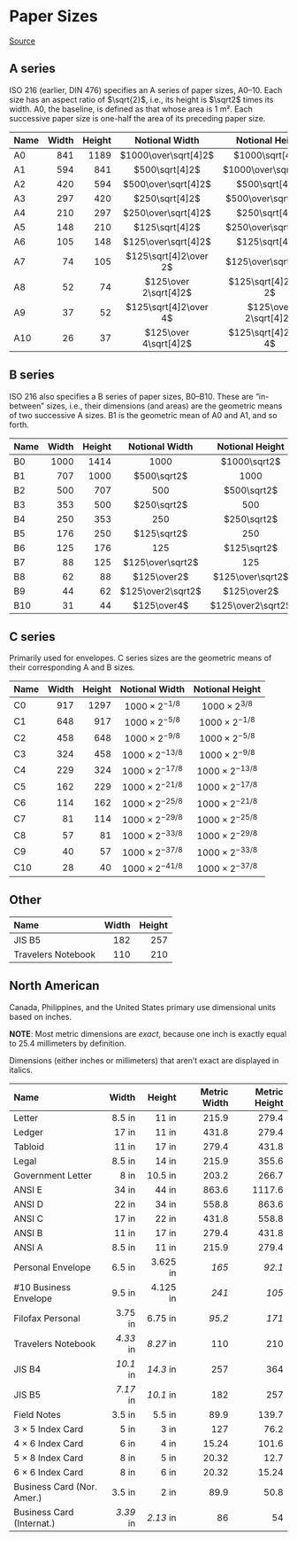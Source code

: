 # Paper Sizes

[Source](https://en.wikipedia.org/wiki/Paper_size)

## A series

ISO 216 (earlier, DIN 476) specifies an A series of paper sizes, A0–10.
Each size has an aspect ratio of $\sqrt{2}$, i.e.,
its height is $\sqrt2$ times its width.  A0, the baseline, is defined as that
whose area is 1 m².  Each successive paper size is
one-half the area of its preceding paper size.

| Name | Width | Height | Notional Width        | Notional Height       |
|:-----|------:|-------:|:---------------------:|:---------------------:|
| A0   |   841 |   1189 | $1000\over\sqrt[4]2$  | $1000\sqrt[4]2$       |
| A1   |   594 |    841 | $500\sqrt[4]2$        | $1000\over\sqrt[4]2$  |
| A2   |   420 |    594 | $500\over\sqrt[4]2$   | $500\sqrt[4]2$        |
| A3   |   297 |    420 | $250\sqrt[4]2$        | $500\over\sqrt[4]2$   |
| A4   |   210 |    297 | $250\over\sqrt[4]2$   | $250\sqrt[4]2$        |
| A5   |   148 |    210 | $125\sqrt[4]2$        | $250\over\sqrt[4]2$   |
| A6   |   105 |    148 | $125\over\sqrt[4]2$   | $125\sqrt[4]2$        |
| A7   |    74 |    105 | $125\sqrt[4]2\over 2$ | $125\over\sqrt[4]2$   |
| A8   |    52 |     74 | $125\over 2\sqrt[4]2$ | $125\sqrt[4]2\over 2$ |
| A9   |    37 |     52 | $125\sqrt[4]2\over 4$ | $125\over 2\sqrt[4]2$ |
| A10  |    26 |     37 | $125\over 4\sqrt[4]2$ | $125\sqrt[4]2\over 4$ |

## B series

ISO 216 also specifies a B series of paper sizes, B0–B10.  These are “in-between” sizes, i.e.,
their dimensions (and areas) are the geometric means of two successive A sizes.
B1 is the geometric mean of A0 and A1, and so forth.

| Name | Width | Height | Notional Width    | Notional Height   |
|:-----|------:|-------:|:-----------------:|:-----------------:|
| B0   |  1000 |   1414 | $1000$            | $1000\sqrt2$      |
| B1   |   707 |   1000 | $500\sqrt2$       | $1000$            |
| B2   |   500 |    707 | $500$             | $500\sqrt2$       |
| B3   |   353 |    500 | $250\sqrt2$       | $500$             |
| B4   |   250 |    353 | $250$             | $250\sqrt2$       |
| B5   |   176 |    250 | $125\sqrt2$       | $250$             |
| B6   |   125 |    176 | $125$             | $125\sqrt2$       |
| B7   |    88 |    125 | $125\over\sqrt2$  | $125$             |
| B8   |    62 |     88 | $125\over2$       | $125\over\sqrt2$  |
| B9   |    44 |     62 | $125\over2\sqrt2$ | $125\over2$       |
| B10  |    31 |     44 | $125\over4$       | $125\over2\sqrt2$ |

## C series

Primarily used for envelopes.  C series sizes are the geometric means
of their corresponding A and B sizes.

| Name | Width | Height | Notional Width          | Notional Height         |
|:-----|------:|-------:|:-----------------------:|:-----------------------:|
| C0   |   917 |   1297 | $1000 \times 2^{-1/8}$  | $1000 \times 2^{3/8}$   |
| C1   |   648 |    917 | $1000 \times 2^{-5/8}$  | $1000 \times 2^{-1/8}$  |
| C2   |   458 |    648 | $1000 \times 2^{-9/8}$  | $1000 \times 2^{-5/8}$  |
| C3   |   324 |    458 | $1000 \times 2^{-13/8}$ | $1000 \times 2^{-9/8}$  |
| C4   |   229 |    324 | $1000 \times 2^{-17/8}$ | $1000 \times 2^{-13/8}$ |
| C5   |   162 |    229 | $1000 \times 2^{-21/8}$ | $1000 \times 2^{-17/8}$ |
| C6   |   114 |    162 | $1000 \times 2^{-25/8}$ | $1000 \times 2^{-21/8}$ |
| C7   |    81 |    114 | $1000 \times 2^{-29/8}$ | $1000 \times 2^{-25/8}$ |
| C8   |    57 |     81 | $1000 \times 2^{-33/8}$ | $1000 \times 2^{-29/8}$ |
| C9   |    40 |     57 | $1000 \times 2^{-37/8}$ | $1000 \times 2^{-33/8}$ |
| C10  |    28 |     40 | $1000 \times 2^{-41/8}$ | $1000 \times 2^{-37/8}$ |

## Other

| Name               | Width | Height |
|:-------------------|------:|-------:|
| JIS B5             |   182 |    257 |
| Travelers Notebook |   110 |    210 |

## North American

Canada, Philippines, and the United States primary use dimensional
units based on inches.

**NOTE**: Most metric dimensions are *exact*, because one inch
is exactly equal to 25.4 millimeters by definition.

Dimensions (either inches or millimeters) that aren’t exact are
displayed in italics.

| Name                       |     Width |    Height | Metric Width | Metric Height |
|:---------------------------|----------:|----------:|-------------:|--------------:|
| Letter                     |    8.5 in |     11 in |        215.9 |         279.4 |
| Ledger                     |     17 in |     11 in |        431.8 |         279.4 |
| Tabloid                    |     11 in |     17 in |        279.4 |         431.8 |
| Legal                      |    8.5 in |     14 in |        215.9 |         355.6 |
| Government Letter          |      8 in |   10.5 in |        203.2 |         266.7 |
| ANSI E                     |     34 in |     44 in |        863.6 |        1117.6 |
| ANSI D                     |     22 in |     34 in |        558.8 |         863.6 |
| ANSI C                     |     17 in |     22 in |        431.8 |         558.8 |
| ANSI B                     |     11 in |     17 in |        279.4 |         431.8 |
| ANSI A                     |    8.5 in |     11 in |        215.9 |         279.4 |
| Personal Envelope          |    6.5 in |  3.625 in |        *165* |        *92.1* |
| #10 Business Envelope      |    9.5 in |  4.125 in |        *241* |         *105* |
| Filofax Personal           |   3.75 in |   6.75 in |       *95.2* |         *171* |
| Travelers Notebook         | *4.33* in | *8.27* in |          110 |           210 |
| JIS B4                     | *10.1* in | *14.3* in |          257 |           364 |
| JIS B5                     | *7.17* in | *10.1* in |          182 |           257 |
| Field Notes                |    3.5 in |    5.5 in |         89.9 |         139.7 |
| 3 × 5 Index Card           |      5 in |      3 in |          127 |          76.2 |
| 4 × 6 Index Card           |      6 in |      4 in |        15.24 |         101.6 |
| 5 × 8 Index Card           |      8 in |      5 in |        20.32 |          12.7 |
| 6 × 6 Index Card           |      8 in |      6 in |        20.32 |         15.24 |
| Business Card (Nor. Amer.) |    3.5 in |      2 in |         89.9 |          50.8 |
| Business Card (Internat.)  | *3.39* in | *2.13* in |           86 |            54 |
